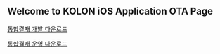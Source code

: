 ## Welcome to KOLON iOS Application OTA Page

[통합결재 개발 다운로드](itms-services://?action=download-manifest&url=https://dl.dropboxusercontent.com/s/x0akzgazzlpv9z4/mTotalSign_dev.plist)

[통합결재 운영 다운로드](itms-services://?action=download-manifest&url=https://dl.dropboxusercontent.com/s/9ajtcxllz8e9l4i/mTotalSign.plist)
